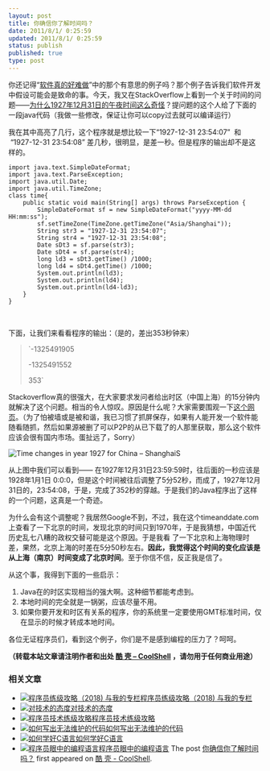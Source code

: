 ```yaml
---
layout: post
title: 你确信你了解时间吗？
date: 2011/8/1/ 0:25:59
updated: 2011/8/1/ 0:25:59
status: publish
published: true
type: post
---
```


你还记得“[软件真的好难做](https://coolshell.cn/articles/4811.html "软件真的好难做啊")”中的那个有意思的例子吗？那个例子告诉我们软件开发中假设可能会是致命的事。今天，我又在StackOverflow上看到一个关于时间的问题——[为什么1927年12月31日的午夜时间这么奇怪](http://stackoverflow.com/questions/6841333/why-is-subtracting-these-two-times-in-1927-giving-a-strange-result)？提问题的这个人给了下面的一段java代码（我做一些修改，保证让你可以copy过去就可以编译运行）


我在其中高亮了几行，这个程序就是想比较一下“1927-12-31 23:54:07”  和  “1927-12-31 23:54:08” 差几秒，很明显，是差一秒。但是程序的输出却不是这样的。



```
import java.text.SimpleDateFormat;
import java.text.ParseException;
import java.util.Date;
import java.util.TimeZone;
class time{
    public static void main(String[] args) throws ParseException {
        SimpleDateFormat sf = new SimpleDateFormat("yyyy-MM-dd HH:mm:ss");
        sf.setTimeZone(TimeZone.getTimeZone("Asia/Shanghai"));
        String str3 = "1927-12-31 23:54:07";
        String str4 = "1927-12-31 23:54:08";
        Date sDt3 = sf.parse(str3);
        Date sDt4 = sf.parse(str4);
        long ld3 = sDt3.getTime() /1000;
        long ld4 = sDt4.getTime() /1000;
        System.out.println(ld3);
        System.out.println(ld4);
        System.out.println(ld4-ld3);
    }
}
```

 



下面，让我们来看看程序的输出：（是的，差出353秒钟来）



> `-1325491905  
> 
> -1325491552  
> 
> 353`
> 
> 


Stackoverflow真的很强大，在大家要求发问者给出时区（中国上海）的15分钟内就解决了这个问题。相当的令人惊叹。原因是什么呢？大家需要围观一下[这个网页](http://www.timeanddate.com/worldclock/clockchange.html?n=237&year=1927)。（为了怕被墙或是被和谐，我已习惯了抓屏保存，如果有人能开发一个软件能随看随抓，然后如果源被删了可以P2P的从已下载了的人那里获取，那么这个软件应该会很有国内市场。蛋扯远了，Sorry）


![](https://coolshell.cn/wp-content/uploads/2011/07/Time-changes-in-year-1927-for-China-–-ShanghaiS.png "Time changes in year 1927 for China – ShanghaiS")


从上图中我们可以看到—— 在1927年12月31日23:59:59时，往后面的一秒应该是1928年1月1日 0:0:0，但是这个时间被往后调整了5分52秒，而成了，1927年12月31日的，23:54:08，于是，完成了352秒的穿越。于是我们的Java程序出了这样的一个问题，这真是一个奇迹。


为什么会有这个调整呢？我居然Google不到，不过，我在这个timeanddate.com上查看了一下北京的时间，发现北京的时间只到1970年，于是我猜想，中国近代历史乱七八糟的政权交替可能是这个原因。于是我看 了一下北京和上海物理时差，果然，北京上海的时差在5分50秒左右。**因此，我觉得这个时间的变化应该是从上海（南京）时间变成了北京时间**。至于你信不信，反正我是信了。


从这个事，我得到下面的一些启示：


1. Java在的时区实现相当的强大啊。这种细节都能考虑到。
2. 本地时间的完全就是一锅粥，应该尽量不用。
3. 如果你要开发和时区有关系的程序，你的系统里一定要使用GMT标准时间，仅在显示的时候才转成本地时间。


各位无证程序员们，看到这个例子，你们是不是感到编程的压力了？呵呵。


**（转载本站文章请注明作者和出处 [酷 壳 – CoolShell](https://coolshell.cn/) ，请勿用于任何商业用途）**



### 相关文章

* [![程序员练级攻略（2018)  与我的专栏](https://coolshell.cn/wp-content/uploads/2018/05/300x262-150x150.jpg)](https://coolshell.cn/articles/18360.html)[程序员练级攻略（2018) 与我的专栏](https://coolshell.cn/articles/18360.html)
* [![对技术的态度](https://coolshell.cn/wp-content/plugins/wordpress-23-related-posts-plugin/static/thumbs/7.jpg)](https://coolshell.cn/articles/8088.html)[对技术的态度](https://coolshell.cn/articles/8088.html)
* [![程序员技术练级攻略](https://coolshell.cn/wp-content/uploads/2011/07/programmer-150x150.png)](https://coolshell.cn/articles/4990.html)[程序员技术练级攻略](https://coolshell.cn/articles/4990.html)
* [![如何写出无法维护的代码](https://coolshell.cn/wp-content/plugins/wordpress-23-related-posts-plugin/static/thumbs/30.jpg)](https://coolshell.cn/articles/4758.html)[如何写出无法维护的代码](https://coolshell.cn/articles/4758.html)
* [![如何学好C语言](https://coolshell.cn/wp-content/plugins/wordpress-23-related-posts-plugin/static/thumbs/25.jpg)](https://coolshell.cn/articles/4102.html)[如何学好C语言](https://coolshell.cn/articles/4102.html)
* [![程序员眼中的编程语言](https://coolshell.cn/wp-content/uploads/2009/12/language-fanboys-150x150.jpg)](https://coolshell.cn/articles/1992.html)[程序员眼中的编程语言](https://coolshell.cn/articles/1992.html)
The post [你确信你了解时间吗？](https://coolshell.cn/articles/5075.html) first appeared on [酷 壳 - CoolShell](https://coolshell.cn).